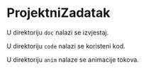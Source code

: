 # ProjektniZadatak
U direktoriju <code>doc</code> nalazi se izvjestaj.

U direktoriju <code>code</code> nalazi se koristeni kod.

U direktoriju <code>anim</code> nalaze se animacije tokova.

